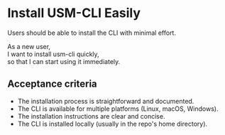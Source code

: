 # Install USM-CLI Easily
Users should be able to install the CLI with minimal effort.

As a new user,  
I want to install usm-cli quickly,  
so that I can start using it immediately.

## Acceptance criteria

- The installation process is straightforward and documented.
- The CLI is available for multiple platforms (Linux, macOS, Windows).
- The installation instructions are clear and concise.
- The CLI is installed locally (usually in the repo's home directory).
